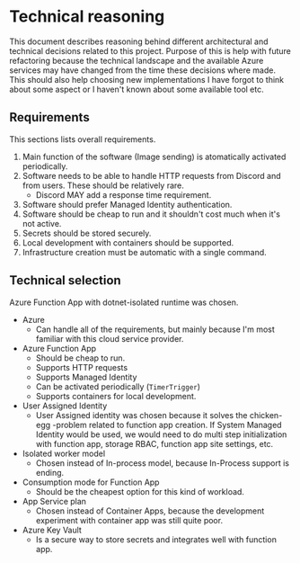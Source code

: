 # Technical reasoning

This document describes reasoning behind different architectural and technical
decisions related to this project. Purpose of this is help with future
refactoring because the technical landscape and the available Azure services
may have changed from the time these decisions where made. This should also
help choosing new implementations I have forgot to think about some aspect
or I haven't known about some available tool etc.

## Requirements

This sections lists overall requirements.

 1. Main function of the software (Image sending) is atomatically activated
    periodically.
 2. Software needs to be able to handle HTTP requests from Discord and from
    users. These should be relatively rare.
    * Discord MAY add a response time requirement.
 1. Software should prefer Managed Identity authentication.
 1. Software should be cheap to run and it shouldn't cost much when it's not
    active.
 1. Secrets should be stored securely.
 1. Local development with containers should be supported.
 1. Infrastructure creation must be automatic with a single command.

## Technical selection

Azure Function App with dotnet-isolated runtime was chosen.

 * Azure
   * Can handle all of the requirements, but mainly because I'm most familiar
   with this cloud service provider.
 * Azure Function App
   * Should be cheap to run.
   * Supports HTTP requests
   * Supports Managed Identity
   * Can be activated periodically (`TimerTrigger`)
   * Supports containers for local development.
* User Assigned Identity
   * User Assigned identity was chosen because it solves the chicken-egg
   -problem related to function app creation. If System Managed Identity would 
   be used, we would need to do multi step initialization with function app,
   storage RBAC, function app site settings, etc.
 * Isolated worker model
   * Chosen instead of In-process model, because In-Process support is ending.
 * Consumption mode for Function App
   * Should be the cheapest option for this kind of workload.
 * App Service plan
   * Chosen instead of Container Apps, because the development experiment with
   container app was still quite poor.
 * Azure Key Vault
   * Is a secure way to store secrets and integrates well with function app.
